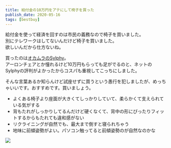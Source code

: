 ```yaml
---
title: 給付金の10万円をアテにして椅子を買った
publish_date: 2020-05-16
tags: [bestbuy]
---
```


給付金を使って経済を回すのは市民の義務なので椅子を買いました。  
別にテレワークはしてないんだけど椅子を買いました。  
欲しいんだから仕方ないね。

買ったのは[オカムラのSylphy](https://www.okamura.co.jp/product/seating/sylphy/)。  
アーロンチェアとか憧れるけど10万円もらっても足がでるのと、ネットのSylphyの評判がよかったからコスパも重視してこっちにしました。

そんな言葉あるか知らんけど試座せずに買うという愚行を犯しましたが、めっちゃいいです。おすすめです。買いましょう。

- よくある椅子より座面が大きくてしっかりしていて、柔らかくて支えられている気がする
- 背もたれがしっかりしてるんだけど硬くなくて、背中の形にぴったりフィットするからもたれても違和感がない
- リクライニングが自然でも、最大まで倒すと寝られちゃう
- 地味に前傾姿勢がよい。パソコン触ってると前傾姿勢のが自然なのかな

<a href="https://www.amazon.co.jp/%E3%82%AA%E3%82%AB%E3%83%A0%E3%83%A9-%E3%82%AA%E3%83%95%E3%82%A3%E3%82%B9%E3%83%81%E3%82%A7%E3%82%A2-%E3%82%B7%E3%83%AB%E3%83%95%E3%82%A3%E2%80%95-%E3%83%96%E3%83%A9%E3%83%83%E3%82%AF%E3%83%95%E3%83%AC%E3%83%BC%E3%83%A0-C631XR-FMP1/dp/B00L9TENZY/ref=as_li_ss_il?__mk_ja_JP=%E3%82%AB%E3%82%BF%E3%82%AB%E3%83%8A&dchild=1&keywords=%E3%82%B7%E3%83%AB%E3%83%95%E3%82%A3&qid=1589613517&sr=8-6&linkCode=li1&tag=ryo14a-22&linkId=5115e6a2d02d923c410ac0acea8a38b7&language=ja_JP" target="_blank"><img border="0" src="//ws-fe.amazon-adsystem.com/widgets/q?_encoding=UTF8&ASIN=B00L9TENZY&Format=_SL110_&ID=AsinImage&MarketPlace=JP&ServiceVersion=20070822&WS=1&tag=ryo14a-22&language=ja_JP" ></a><img src="https://ir-jp.amazon-adsystem.com/e/ir?t=ryo14a-22&language=ja_JP&l=li1&o=9&a=B00L9TENZY" width="1" height="1" border="0" alt="" style="border:none !important; margin:0px !important;" />

